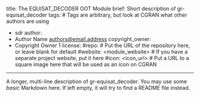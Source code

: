 title: The EQUISAT_DECODER OOT Module
brief: Short description of gr-equisat_decoder
tags: # Tags are arbitrary, but look at CGRAN what other authors are using
  - sdr
author:
  - Author Name <authors@email.address>
copyright_owner:
  - Copyright Owner 1
license:
#repo: # Put the URL of the repository here, or leave blank for default
#website: <module_website> # If you have a separate project website, put it here
#icon: <icon_url> # Put a URL to a square image here that will be used as an icon on CGRAN
---
A longer, multi-line description of gr-equisat_decoder.
You may use some *basic* Markdown here.
If left empty, it will try to find a README file instead.
